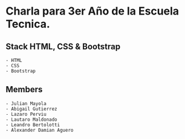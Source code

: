 # Charla para 3er Año de la Escuela Tecnica.


## Stack HTML, CSS & Bootstrap

    
    - HTML
    - CSS
    - Bootstrap


## Members

    - Julian Mayola
    - Abigail Gutierrez
    - Lazaro Perviu
    - Lautaro Maldonado
    - Leandro Bertolotti
    - Alexander Damian Aguero
